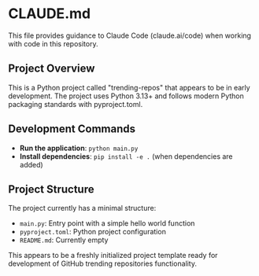 # CLAUDE.md

This file provides guidance to Claude Code (claude.ai/code) when working with code in this repository.

## Project Overview

This is a Python project called "trending-repos" that appears to be in early development. The project uses Python 3.13+ and follows modern Python packaging standards with pyproject.toml.

## Development Commands

- **Run the application**: `python main.py`
- **Install dependencies**: `pip install -e .` (when dependencies are added)

## Project Structure

The project currently has a minimal structure:
- `main.py`: Entry point with a simple hello world function
- `pyproject.toml`: Python project configuration
- `README.md`: Currently empty

This appears to be a freshly initialized project template ready for development of GitHub trending repositories functionality.